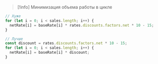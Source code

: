 >[!info] Минимизация объема работы в цикле
```ts
// Хуже
for (let i = 0; i < sales.length; i++) {
  netRate[i] = baseRate[i] * rates.discounts.factors.net * 10 - 15;
}

// Лучше
const discount = rates.discounts.factors.net * 10 - 15;
for (let i = 0; i < sales.length; i++) {
  netRate[i] = baseRate[i] * discount;
}
```